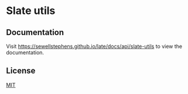 # Slate utils

## Documentation

Visit https://sewellstephens.github.io/late/docs/api/slate-utils to view the documentation.

## License

[MIT](../../LICENSE)
